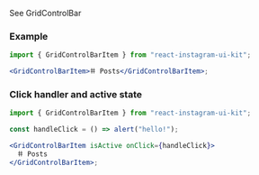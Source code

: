 See GridControlBar

### Example

```jsx
import { GridControlBarItem } from "react-instagram-ui-kit";

<GridControlBarItem>𐄹 Posts</GridControlBarItem>;
```

### Click handler and active state

```jsx
import { GridControlBarItem } from "react-instagram-ui-kit";

const handleClick = () => alert("hello!");

<GridControlBarItem isActive onClick={handleClick}>
  𐄹 Posts
</GridControlBarItem>;
```
